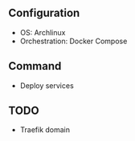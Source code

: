 ## Configuration

- OS: Archlinux
- Orchestration: Docker Compose

## Command

- Deploy services

## TODO
- Traefik domain
